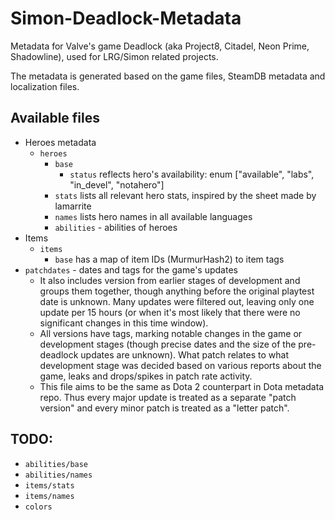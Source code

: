 # Simon-Deadlock-Metadata

Metadata for Valve's game Deadlock (aka Project8, Citadel, Neon Prime, Shadowline), used for LRG/Simon related projects.

The metadata is generated based on the game files, SteamDB metadata and localization files.

## Available files

- Heroes metadata
  - `heroes`
    - `base`
      - `status` reflects hero's availability: enum ["available", "labs", "in_devel", "notahero"]
    - `stats` lists all relevant hero stats, inspired by the sheet made by lamarrite
    - `names` lists hero names in all available languages
    - `abilities` - abilities of heroes
- Items
  - `items`
    - `base` has a map of item IDs (MurmurHash2) to item tags
- `patchdates` - dates and tags for the game's updates
  - It also includes version from earlier stages of development and groups them together, though anything before the original playtest date is unknown. Many updates were filtered out, leaving only one update per 15 hours (or when it's most likely that there were no significant changes in this time window).
  - All versions have tags, marking notable changes in the game or development stages (though precise dates and the size of the pre-deadlock updates are unknown). What patch relates to what development stage was decided based on various reports about the game, leaks and drops/spikes in patch rate activity.
  - This file aims to be the same as Dota 2 counterpart in Dota metadata repo. Thus every major update is treated as a separate "patch version" and every minor patch is treated as a "letter patch".

## TODO:

- `abilities/base`
- `abilities/names`
- `items/stats`
- `items/names`
- `colors`